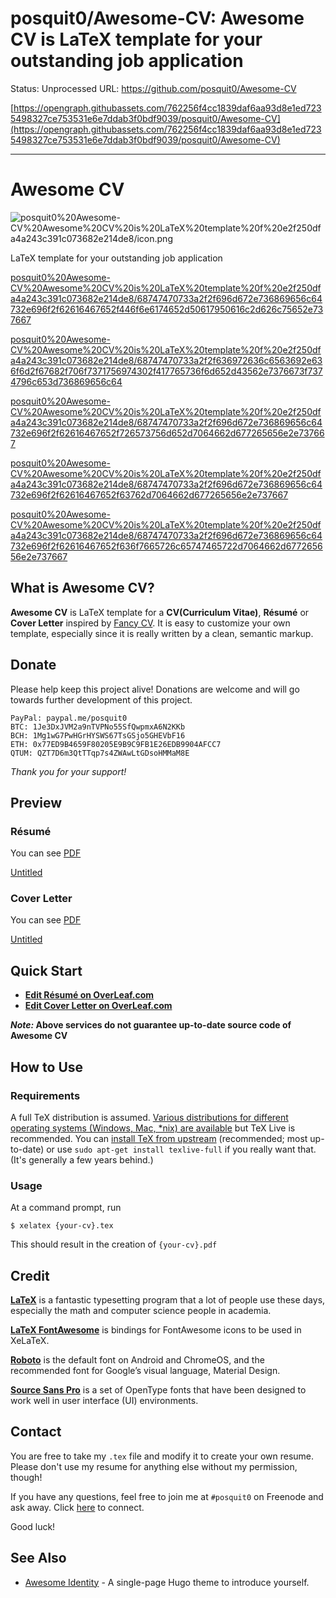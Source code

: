 # posquit0/Awesome-CV: Awesome CV is LaTeX template for your outstanding job application

Status: Unprocessed
URL: https://github.com/posquit0/Awesome-CV

[https://opengraph.githubassets.com/762256f4cc1839daf6aa93d8e1ed7235498327ce753531e6e7ddab3f0bdf9039/posquit0/Awesome-CV](https://opengraph.githubassets.com/762256f4cc1839daf6aa93d8e1ed7235498327ce753531e6e7ddab3f0bdf9039/posquit0/Awesome-CV)

---

# Awesome CV

![posquit0%20Awesome-CV%20Awesome%20CV%20is%20LaTeX%20template%20f%20e2f250dfa4a243c391c073682e214de8/icon.png](posquit0%20Awesome-CV%20Awesome%20CV%20is%20LaTeX%20template%20f%20e2f250dfa4a243c391c073682e214de8/icon.png)

LaTeX template for your outstanding job application

[posquit0%20Awesome-CV%20Awesome%20CV%20is%20LaTeX%20template%20f%20e2f250dfa4a243c391c073682e214de8/68747470733a2f2f696d672e736869656c64732e696f2f62616467652f446f6e6174652d50617950616c2d626c75652e737667](posquit0%20Awesome-CV%20Awesome%20CV%20is%20LaTeX%20template%20f%20e2f250dfa4a243c391c073682e214de8/68747470733a2f2f696d672e736869656c64732e696f2f62616467652f446f6e6174652d50617950616c2d626c75652e737667)

[posquit0%20Awesome-CV%20Awesome%20CV%20is%20LaTeX%20template%20f%20e2f250dfa4a243c391c073682e214de8/68747470733a2f2f636972636c6563692e636f6d2f67682f706f7371756974302f417765736f6d652d43562e7376673f7374796c653d736869656c64](posquit0%20Awesome-CV%20Awesome%20CV%20is%20LaTeX%20template%20f%20e2f250dfa4a243c391c073682e214de8/68747470733a2f2f636972636c6563692e636f6d2f67682f706f7371756974302f417765736f6d652d43562e7376673f7374796c653d736869656c64)

[posquit0%20Awesome-CV%20Awesome%20CV%20is%20LaTeX%20template%20f%20e2f250dfa4a243c391c073682e214de8/68747470733a2f2f696d672e736869656c64732e696f2f62616467652f726573756d652d7064662d677265656e2e737667](posquit0%20Awesome-CV%20Awesome%20CV%20is%20LaTeX%20template%20f%20e2f250dfa4a243c391c073682e214de8/68747470733a2f2f696d672e736869656c64732e696f2f62616467652f726573756d652d7064662d677265656e2e737667)

[posquit0%20Awesome-CV%20Awesome%20CV%20is%20LaTeX%20template%20f%20e2f250dfa4a243c391c073682e214de8/68747470733a2f2f696d672e736869656c64732e696f2f62616467652f63762d7064662d677265656e2e737667](posquit0%20Awesome-CV%20Awesome%20CV%20is%20LaTeX%20template%20f%20e2f250dfa4a243c391c073682e214de8/68747470733a2f2f696d672e736869656c64732e696f2f62616467652f63762d7064662d677265656e2e737667)

[posquit0%20Awesome-CV%20Awesome%20CV%20is%20LaTeX%20template%20f%20e2f250dfa4a243c391c073682e214de8/68747470733a2f2f696d672e736869656c64732e696f2f62616467652f636f7665726c65747465722d7064662d677265656e2e737667](posquit0%20Awesome-CV%20Awesome%20CV%20is%20LaTeX%20template%20f%20e2f250dfa4a243c391c073682e214de8/68747470733a2f2f696d672e736869656c64732e696f2f62616467652f636f7665726c65747465722d7064662d677265656e2e737667)

## What is Awesome CV?

**Awesome CV** is LaTeX template for a **CV(Curriculum Vitae)**, **Résumé** or **Cover Letter** inspired by [Fancy CV](https://www.sharelatex.com/templates/cv-or-resume/fancy-cv). It is easy to customize your own template, especially since it is really written by a clean, semantic markup.

## Donate

Please help keep this project alive! Donations are welcome and will go towards further development of this project.

```
PayPal: paypal.me/posquit0
BTC: 1Je3DxJVM2a9nTVPNo55SfQwpmxA6N2KKb
BCH: 1Mg1wG7PwHGrHYSWS67TsGSjo5GHEVbF16
ETH: 0x77ED9B4659F80205E9B9C9FB1E26EDB9904AFCC7
QTUM: QZT7D6m3QtTTqp7s4ZWAwLtGDsoHMMaM8E

```

*Thank you for your support!*

## Preview

### Résumé

You can see [PDF](https://raw.githubusercontent.com/posquit0/Awesome-CV/master/examples/resume.pdf)

[Untitled](posquit0%20Awesome-CV%20Awesome%20CV%20is%20LaTeX%20template%20f%20e2f250dfa4a243c391c073682e214de8/Untitled%20Database%20139e2939597e48d7b43884f09d37d3cf.csv)

### Cover Letter

You can see [PDF](https://raw.githubusercontent.com/posquit0/Awesome-CV/master/examples/coverletter.pdf)

[Untitled](posquit0%20Awesome-CV%20Awesome%20CV%20is%20LaTeX%20template%20f%20e2f250dfa4a243c391c073682e214de8/Untitled%20Database%20eae4fc9d9fd7471ba012b413450fba0d.csv)

## Quick Start

- **[Edit Résumé on OverLeaf.com](https://www.overleaf.com/latex/templates/awesome-cv/tvmzpvdjfqxp)**
- **[Edit Cover Letter on OverLeaf.com](https://www.overleaf.com/latex/templates/awesome-cv-cover-letter/pfzzjspkthbk)**

***Note:* Above services do not guarantee up-to-date source code of Awesome CV**

## How to Use

### Requirements

A full TeX distribution is assumed. [Various distributions for different operating systems (Windows, Mac, *nix) are available](http://tex.stackexchange.com/q/55437) but TeX Live is recommended. You can [install TeX from upstream](http://tex.stackexchange.com/q/1092) (recommended; most up-to-date) or use `sudo apt-get install texlive-full` if you really want that. (It's generally a few years behind.)

### Usage

At a command prompt, run

```
$ xelatex {your-cv}.tex
```

This should result in the creation of `{your-cv}.pdf`

## Credit

**[LaTeX](http://www.latex-project.org/)** is a fantastic typesetting program that a lot of people use these days, especially the math and computer science people in academia.

**[LaTeX FontAwesome](https://github.com/furl/latex-fontawesome)** is bindings for FontAwesome icons to be used in XeLaTeX.

**[Roboto](https://github.com/google/roboto)** is the default font on Android and ChromeOS, and the recommended font for Google’s visual language, Material Design.

**[Source Sans Pro](https://github.com/adobe-fonts/source-sans-pro)** is a set of OpenType fonts that have been designed to work well in user interface (UI) environments.

## Contact

You are free to take my `.tex` file and modify it to create your own resume. Please don't use my resume for anything else without my permission, though!

If you have any questions, feel free to join me at `#posquit0` on Freenode and ask away. Click [here](https://kiwiirc.com/client/irc.freenode.net/posquit0) to connect.

Good luck!

## See Also

- [Awesome Identity](https://github.com/posquit0/hugo-awesome-identity) - A single-page Hugo theme to introduce yourself.